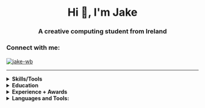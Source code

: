 <h1 align="center">Hi 👋, I'm Jake</h1>
<h3 align="center">A creative computing student from Ireland</h3>

<h3 align="left">Connect with me:</h3>
<p align="left">
<a href="https://linkedin.com/in/jake-wb" target="blank"><img align="center" src="https://cdn.jsdelivr.net/npm/simple-icons@3.0.1/icons/linkedin.svg" alt="jake-wb" height="30" width="40"/>
  </a>
</p>

***
<details>
    <summary>
        <b>Skills/Tools</b>
    </summary>
    <h5>Languages/Frameworks</h5>
    <table>
        <tr>
            <td>
              HTML
              <img src="https://raw.githubusercontent.com/devicons/devicon/master/icons/html5/html5-original-wordmark.svg" alt="html5" width="40" height="40"/>
            </td>
            <td>
              CSS
              <img src="https://raw.githubusercontent.com/devicons/devicon/master/icons/css3/css3-original-wordmark.svg" alt="css3" width="40" height="40"/>
            </td>
            <td>
              JavaScript
              <img src="https://raw.githubusercontent.com/devicons/devicon/master/icons/javascript/javascript-original.svg" alt="javascript" width="40" height="40"/>
            </td>
            <td>
              PHP
              <img src="https://raw.githubusercontent.com/devicons/devicon/master/icons/php/php-original.svg" alt="php" width="40" height="40"/>
            </td>
            <td>
              MySQL
              <img src="https://raw.githubusercontent.com/devicons/devicon/master/icons/mysql/mysql-original-wordmark.svg" alt="mysql" width="40" height="40"/>
            </td>
            <td>
              Java
              <img src="https://raw.githubusercontent.com/devicons/devicon/master/icons/java/java-original.svg" alt="java" width="40" height="40"/>
            </td>
            <td>
              Bootstrap
              <img src="https://raw.githubusercontent.com/devicons/devicon/master/icons/bootstrap/bootstrap-plain-wordmark.svg" alt="bootstrap" width="40" height="40"/>
            </td>
            <td>
              Phaser.js
            </td>
            <td>
              Bash
              <img src="https://www.vectorlogo.zone/logos/gnu_bash/gnu_bash-icon.svg" alt="bash" width="40" height="40"/>
            </td>
        </tr>
    </table>
        <h5>Editors/IDEs</h5>
    <table>
        <tr>
            <td>Visual Studio Code</td>
            <td>IntelliJ IDEA</td>
        </tr>
    </table>
            <h5>Other tools</h5>
    <table>
        <tr>
            <td>Adobe Illustrator<img src="https://www.vectorlogo.zone/logos/adobe_illustrator/adobe_illustrator-icon.svg" alt="illustrator" width="40" height="40"/> </td>
            <td>
              Adobe Photoshop
              <img src="https://raw.githubusercontent.com/devicons/devicon/master/icons/photoshop/photoshop-line.svg" alt="photoshop" width="40" height="40"/>
           </td>
          <td>
            Figma<img src="https://www.vectorlogo.zone/logos/figma/figma-icon.svg" alt="figma" width="40" height="40"/> 
          </td>
        </tr>
    </table>
</details>

<details>
  <summary>
      <b>Education</b>
  </summary>
  <table>
      <tr>
          <td>Web Design & Digital Media (Level 5 Certificate, 2019)</td>
          <td>Creative Computing (Level 8 Bsc, 2019-Present)</td>
      </tr>
  </table>
</details>
  
<details>
  <summary>
      <b>Experience + Awards</b>
  </summary>
  <table>
      <tr>
          <td>Part-time graphic design for AOSL Ltd (~3 years)</td>
          <td>Web Design/Digital media grad of the year 2019 (BFEI)</td>
      </tr>
  </table>
</details>

<details>
  <summary><b>Languages and Tools:</b></summary>
<p>
  <img align="center" src="https://github-readme-stats.vercel.app/api/top-langs?username=jakewarrenblack&show_icons=true&locale=en&layout=compact" alt="jakewarrenblack" />
</p>

<p>
  <img align="center" src="https://github-readme-streak-stats.herokuapp.com/?user=jakewarrenblack&" alt="jakewarrenblack" />
</p>
</details>
